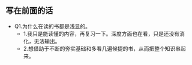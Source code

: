 ##  写在前面的话
+ Q1.为什么在读的书都是浅显的。
	+ 1.我只是能读懂的内容，再复习一下。深度方面也在看，只是还没有消化，无法输出。
	+ 2.想借助于不断的夯实基础和多看几遍候捷的书，从而把整个知识串起来。